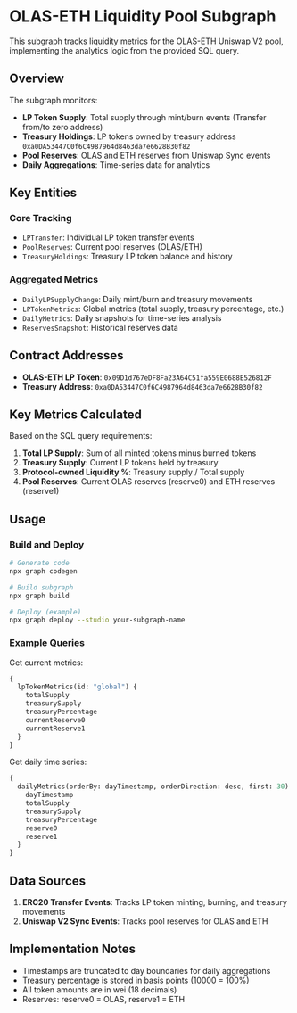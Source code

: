 # OLAS-ETH Liquidity Pool Subgraph

This subgraph tracks liquidity metrics for the OLAS-ETH Uniswap V2 pool, implementing the analytics logic from the provided SQL query.

## Overview

The subgraph monitors:
- **LP Token Supply**: Total supply through mint/burn events (Transfer from/to zero address)
- **Treasury Holdings**: LP tokens owned by treasury address `0xa0DA53447C0f6C4987964d8463da7e6628B30f82`
- **Pool Reserves**: OLAS and ETH reserves from Uniswap Sync events
- **Daily Aggregations**: Time-series data for analytics

## Key Entities

### Core Tracking
- `LPTransfer`: Individual LP token transfer events
- `PoolReserves`: Current pool reserves (OLAS/ETH)
- `TreasuryHoldings`: Treasury LP token balance and history

### Aggregated Metrics
- `DailyLPSupplyChange`: Daily mint/burn and treasury movements
- `LPTokenMetrics`: Global metrics (total supply, treasury percentage, etc.)
- `DailyMetrics`: Daily snapshots for time-series analysis
- `ReservesSnapshot`: Historical reserves data

## Contract Addresses

- **OLAS-ETH LP Token**: `0x09D1d767eDF8Fa23A64C51fa559E0688E526812F`
- **Treasury Address**: `0xa0DA53447C0f6C4987964d8463da7e6628B30f82`

## Key Metrics Calculated

Based on the SQL query requirements:

1. **Total LP Supply**: Sum of all minted tokens minus burned tokens
2. **Treasury Supply**: Current LP tokens held by treasury
3. **Protocol-owned Liquidity %**: Treasury supply / Total supply
4. **Pool Reserves**: Current OLAS reserves (reserve0) and ETH reserves (reserve1)

## Usage

### Build and Deploy

```bash
# Generate code
npx graph codegen

# Build subgraph
npx graph build

# Deploy (example)
npx graph deploy --studio your-subgraph-name
```

### Example Queries

Get current metrics:
```graphql
{
  lpTokenMetrics(id: "global") {
    totalSupply
    treasurySupply
    treasuryPercentage
    currentReserve0
    currentReserve1
  }
}
```

Get daily time series:
```graphql
{
  dailyMetrics(orderBy: dayTimestamp, orderDirection: desc, first: 30) {
    dayTimestamp
    totalSupply
    treasurySupply
    treasuryPercentage
    reserve0
    reserve1
  }
}
```

## Data Sources

1. **ERC20 Transfer Events**: Tracks LP token minting, burning, and treasury movements
2. **Uniswap V2 Sync Events**: Tracks pool reserves for OLAS and ETH

## Implementation Notes

- Timestamps are truncated to day boundaries for daily aggregations
- Treasury percentage is stored in basis points (10000 = 100%)
- All token amounts are in wei (18 decimals)
- Reserves: reserve0 = OLAS, reserve1 = ETH